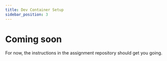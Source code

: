 ```yaml
---
title: Dev Container Setup
sidebar_position: 3
---
```


# Coming soon

For now, the instructions in the assignment repository should get you going.
